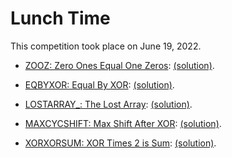 # Lunch Time

This competition took place on June 19, 2022.

- [ZOOZ: Zero Ones Equal One Zeros](https://www.codechef.com/submit-v2/ZOOZ):
  [(solution)](src/zooz.hs).

- [EQBYXOR: Equal By XOR](https://www.codechef.com/submit-v2/EQBYXOR):
  [(solution)](src/eqbyxor.hs).

- [LOSTARRAY_: The Lost Array](https://www.codechef.com/submit-v2/LOSTARRAY_):
  [(solution)](src/lostarray_.hs).

- [MAXCYCSHIFT: Max Shift After XOR](https://www.codechef.com/submit-v2/MAXCYCSHIFT):
  [(solution)](src/maxcycshift.hs).

- [XORXORSUM: XOR Times 2 is Sum](https://www.codechef.com/submit-v2/XORXORSUM):
  [(solution)](src/xorxorsum.hs).
